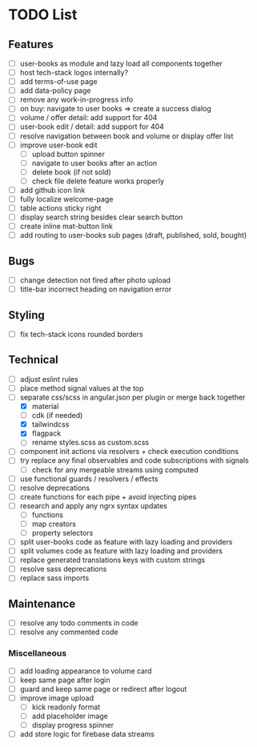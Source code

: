 # TODO List

## Features

- [ ] user-books as module and lazy load all components together
- [ ] host tech-stack logos internally?
- [ ] add terms-of-use page
- [ ] add data-policy page
- [ ] remove any work-in-progress info
- [ ] on buy: navigate to user books => create a success dialog
- [ ] volume / offer detail: add support for 404
- [ ] user-book edit / detail: add support for 404
- [ ] resolve navigation between book and volume or display offer list
- [ ] improve user-book edit
  - [ ] upload button spinner
  - [ ] navigate to user books after an action
  - [ ] delete book (if not sold)
  - [ ] check file delete feature works properly
- [ ] add github icon link
- [ ] fully localize welcome-page
- [ ] table actions sticky right
- [ ] display search string besides clear search button
- [ ] create inline mat-button link
- [ ] add routing to user-books sub pages (draft, published, sold, bought)

## Bugs

- [ ] change detection not fired after photo upload
- [ ] title-bar incorrect heading on navigation error

## Styling

- [ ] fix tech-stack icons rounded borders

## Technical

- [ ] adjust eslint rules
- [ ] place method signal values at the top
- [ ] separate css/scss in angular.json per plugin or merge back together
  - [x] material
  - [ ] cdk (if needed)
  - [x] tailwindcss
  - [x] flagpack
  - [ ] rename styles.scss as custom.scss
- [ ] component init actions via resolvers + check execution conditions
- [ ] try replace any final observables and code subscriptions with signals
  - [ ] check for any mergeable streams using computed
- [ ] use functional guards / resolvers / effects
- [ ] resolve deprecations
- [ ] create functions for each pipe + avoid injecting pipes
- [ ] research and apply any ngrx syntax updates
  - [ ] functions
  - [ ] map creators
  - [ ] property selectors
- [ ] split user-books code as feature with lazy loading and providers
- [ ] split volumes code as feature with lazy loading and providers
- [ ] replace generated translations keys with custom strings
- [ ] resolve sass deprecations
- [ ] replace sass imports

## Maintenance

- [ ] resolve any todo comments in code
- [ ] resolve any commented code

### Miscellaneous

- [ ] add loading appearance to volume card
- [ ] keep same page after login
- [ ] guard and keep same page or redirect after logout
- [ ] improve image upload
  - [ ] kick readonly format
  - [ ] add placeholder image
  - [ ] display progress spinner
- [ ] add store logic for firebase data streams
